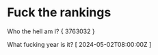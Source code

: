 # Fuck the rankings

Who the hell am I?
{ 3763032 }

What fucking year is it?
[ 2024-05-02T08:00:00Z ]
